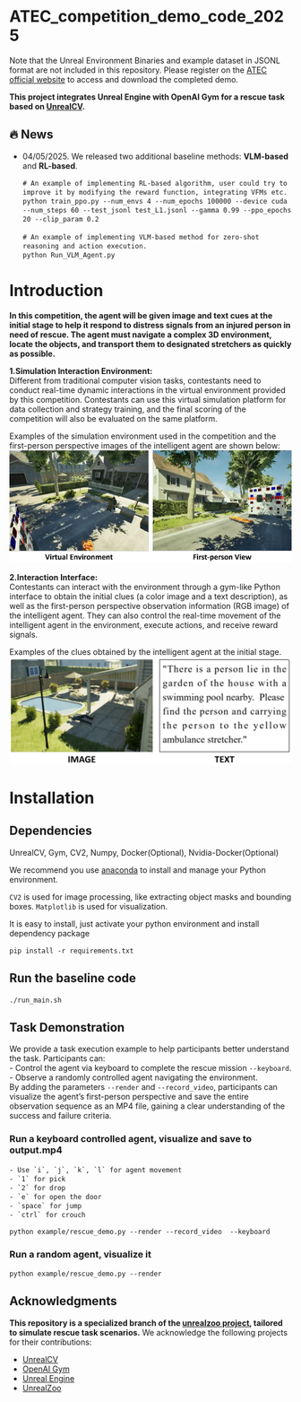 ATEC_competition_demo_code_2025
===

[//]: # (Gym-Rescue: )
Note that the Unreal Environment Binaries and example dataset in JSONL format are not included in this repository. Please register on the [ATEC official website](https://www.atecup.cn/competitions/atec2025) to access and download the completed demo.

**This project integrates Unreal Engine with OpenAI Gym for a rescue task based on [UnrealCV](http://unrealcv.org/).**  

## 🔥 News

- 04/05/2025. We released two additional baseline methods: **VLM-based** and **RL-based**. 
  ```
  # An example of implementing RL-based algorithm, user could try to improve it by modifying the reward function, integrating VFMs etc.  
  python train_ppo.py --num_envs 4 --num_epochs 100000 --device cuda --num_steps 60 --test_jsonl test_L1.jsonl --gamma 0.99 --ppo_epochs 20 --clip_param 0.2
  
  # An example of implementing VLM-based method for zero-shot reasoning and action execution.
  python Run_VLM_Agent.py
  ```

# Introduction

**In this competition, the agent will be given image and text cues at the initial stage to help it respond to distress signals from an injured person in need of rescue. The agent must navigate a complex 3D environment, locate the objects, and transport them to designated stretchers as quickly as possible.**

**1.Simulation Interaction Environment:**  
Different from traditional computer vision tasks, contestants need to conduct real-time dynamic interactions in the virtual environment provided by this competition. Contestants can use this virtual simulation platform for data collection and strategy training, and the final scoring of the competition will also be evaluated on the same platform.

Examples of the simulation environment used in the competition and the first-person perspective images of the intelligent agent are shown below:
![Description of the image](./Figure/image.png)

**2.Interaction Interface:**  
Contestants can interact with the environment through a gym-like Python interface to obtain the initial clues (a color image and a text description), as well as the first-person perspective observation information (RGB image) of the intelligent agent. They can also control the real-time movement of the intelligent agent in the environment, execute actions, and receive reward signals.

Examples of the clues obtained by the intelligent agent at the initial stage.  
![Description of the image](./Figure/task_cue.png)

# Installation

## Dependencies
UnrealCV, Gym, CV2, Numpy, Docker(Optional), Nvidia-Docker(Optional)
 
We recommend you use [anaconda](https://www.continuum.io/downloads) to install and manage your Python environment.

```CV2``` is used for image processing, like extracting object masks and bounding boxes. ```Matplotlib``` is used for visualization.




It is easy to install, just activate your python environment and install dependency package
```
pip install -r requirements.txt
```


## Run the baseline code
```
./run_main.sh
```
## Task Demonstration
We provide a task execution example to help participants better understand the task. Participants can:  
    - Control the agent via keyboard to complete the rescue mission ```--keyboard```.  
    - Observe a randomly controlled agent navigating the environment.  
By adding the parameters ```--render``` and ```--record_video```, participants can visualize the agent’s first-person perspective and save the entire observation sequence as an MP4 file, gaining a clear understanding of the success and failure criteria.
### Run a keyboard controlled agent, visualize and save to output.mp4
    - Use `i`, `j`, `k`, `l` for agent movement  
    - `1` for pick  
    - `2` for drop  
    - `e` for open the door  
    - `space` for jump  
    - `ctrl` for crouch  

```
python example/rescue_demo.py --render --record_video  --keyboard
```

### Run a random agent, visualize it
```
python example/rescue_demo.py --render 
```


##  Acknowledgments
**This repository is a specialized branch of the [unrealzoo project](http://unrealzoo.site/), tailored to simulate rescue task scenarios.**
We acknowledge the following projects for their contributions:
- [UnrealCV](https://unrealcv.org/)
- [OpenAI Gym](https://gym.openai.com/)
- [Unreal Engine](https://www.unrealengine.com/)
- [UnrealZoo](http://unrealzoo.site/)



